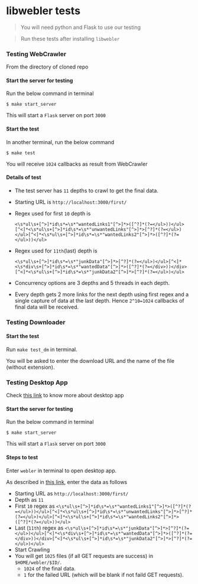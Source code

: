 
# libwebler tests
> You will need python and Flask to use our testing

> Run these tests after installing `libwebler`

### Testing WebCrawler
From the directory of cloned repo

#### Start the server for testing
Run the below command in terminal

```$ make start_server```

This will start a `Flask` server on port `3000`

#### Start the test
In another terminal, run the below command

```$ make test```

You will receive `1024` callbacks as result from WebCrawler

#### Details of test
* The test server has `11` depths to crawl to get the final data.

* Starting URL is `http://localhost:3000/first/`

* Regex used for first `10` depth is

  `<\s*ul\s+[^>]*id\s*=\s*"wantedLinks1"[^>]*>([^?]*(?=</ul>))</ul>[^<]*<\s*ul\s+[^>]*id\s*=\s*"unwantedLinks"[^>]*>[^?]*(?=</ul>)</ul>[^<]*<\s*ul\s+[^>]*id\s*=\s*"wantedLinks2"[^>]*>([^?]*(?=</ul>))</ul>`

* Regex used for `11th`(last) depth is

  `<\s*ul\s+[^>]*id\s*=\s*"junkData"[^>]*>[^?]*(?=</ul>)</ul>[^<]*<\s*div\s+[^>]*id\s*=\s*"wantedData"[^>]*>([^?]*(?=</div>))</div>[^<]*<\s*ul\s+[^>]*id\s*=\s*"junkData2"[^>]*>[^?]*(?=</ul>)</ul>`

* Concurrency options are 3 depths and 5 threads in each depth.

* Every depth gets 2 more links for the next depth using first regex and a single capture of data at the last depth. Hence `2^10=1024` callbacks of final data will be received.

### Testing Downloader
#### Start the test
Run ```make test_dm``` in terminal.

You will be asked to enter the download URL and the name of the file (without extension).

### Testing Desktop App
Check [this link](https://github.com/thecodesome/libwebler/blob/master/docs/desktop_app.md) to know more about desktop app

#### Start the server for testing
Run the below command in terminal

```$ make start_server```

This will start a `Flask` server on port `3000`

#### Steps to test

Enter `webler` in terminal to open desktop app.

As described in [this link](https://github.com/thecodesome/libwebler/blob/master/docs/desktop_app.md), enter the data as follows

* Starting URL as `http://localhost:3000/first/`
* Depth as `11`
* First `10` regex as `<\s*ul\s+[^>]*id\s*=\s*"wantedLinks1"[^>]*>([^?]*(?=</ul>))</ul>[^<]*<\s*ul\s+[^>]*id\s*=\s*"unwantedLinks"[^>]*>[^?]*(?=</ul>)</ul>[^<]*<\s*ul\s+[^>]*id\s*=\s*"wantedLinks2"[^>]*>([^?]*(?=</ul>))</ul>`
* Last (`11th`) regex as `<\s*ul\s+[^>]*id\s*=\s*"junkData"[^>]*>[^?]*(?=</ul>)</ul>[^<]*<\s*div\s+[^>]*id\s*=\s*"wantedData"[^>]*>([^?]*(?=</div>))</div>[^<]*<\s*ul\s+[^>]*id\s*=\s*"junkData2"[^>]*>[^?]*(?=</ul>)</ul>`
* Start Crawling
* You will get `1025` files (if all GET requests are success) in `$HOME/webler/$ID/`.
  * `1024` of the final data.
  * `1` for the failed URL (which will be blank if not faild GET requests).
